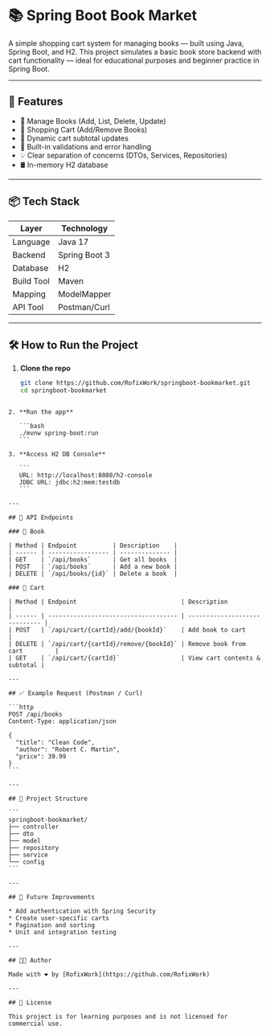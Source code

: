 # 📚 Spring Boot Book Market

A simple shopping cart system for managing books — built using Java, Spring Boot, and H2. This project simulates a basic book store backend with cart functionality — ideal for educational purposes and beginner practice in Spring Boot.

---

## 🚀 Features

- 📘 Manage Books (Add, List, Delete, Update)
- 🛒 Shopping Cart (Add/Remove Books)
- 💸 Dynamic cart subtotal updates
- 🧪 Built-in validations and error handling
- 💡 Clear separation of concerns (DTOs, Services, Repositories)
- 🛢️ In-memory H2 database

---

## 📦 Tech Stack

| Layer        | Technology     |
|--------------|----------------|
| Language     | Java 17        |
| Backend      | Spring Boot 3  |
| Database     | H2             |
| Build Tool   | Maven          |
| Mapping      | ModelMapper    |
| API Tool     | Postman/Curl   |

---

## 🛠️ How to Run the Project

1. **Clone the repo**
   ```bash
   git clone https://github.com/RofixWork/springboot-bookmarket.git
   cd springboot-bookmarket
````

2. **Run the app**

   ```bash
   ./mvnw spring-boot:run
   ```

3. **Access H2 DB Console**

   ```
   URL: http://localhost:8080/h2-console
   JDBC URL: jdbc:h2:mem:testdb
   ```

---

## 🔗 API Endpoints

### 📘 Book

| Method | Endpoint          | Description    |
| ------ | ----------------- | -------------- |
| GET    | `/api/books`      | Get all books  |
| POST   | `/api/books`      | Add a new book |
| DELETE | `/api/books/{id}` | Delete a book  |

### 🛒 Cart

| Method | Endpoint                             | Description                   |
| ------ | ------------------------------------ | ----------------------------- |
| POST   | `/api/cart/{cartId}/add/{bookId}`    | Add book to cart              |
| DELETE | `/api/cart/{cartId}/remove/{bookId}` | Remove book from cart         |
| GET    | `/api/cart/{cartId}`                 | View cart contents & subtotal |

---

## ✅ Example Request (Postman / Curl)

```http
POST /api/books
Content-Type: application/json

{
  "title": "Clean Code",
  "author": "Robert C. Martin",
  "price": 39.99
}
```

---

## 📂 Project Structure

```
springboot-bookmarket/
├── controller
├── dto
├── model
├── repository
├── service
└── config
```

---

## 🧪 Future Improvements

* Add authentication with Spring Security
* Create user-specific carts
* Pagination and sorting
* Unit and integration testing

---

## 👨‍💻 Author

Made with ❤️ by [RofixWork](https://github.com/RofixWork)

---

## 📄 License

This project is for learning purposes and is not licensed for commercial use.

